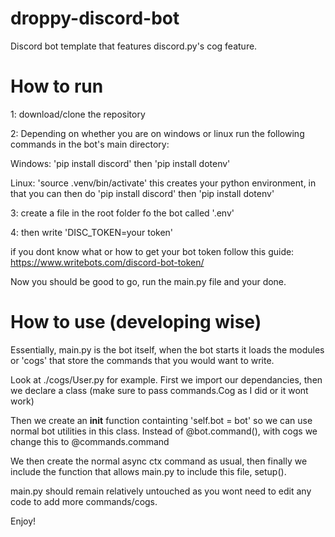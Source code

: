 # droppy-discord-bot
Discord bot template that features discord.py's cog feature.

# How to run


1: download/clone the repository

2: Depending on whether you are on windows or linux run the following commands in the bot's main directory:

Windows: 'pip install discord' then 'pip install dotenv'

Linux: 'source .venv/bin/activate' this creates your python environment, in that you can then do 'pip install discord' then 'pip install dotenv'


3: create a file in the root folder fo the bot called '.env'

4: then write 'DISC_TOKEN=your token'

if you dont know what or how to get your bot token follow this guide: https://www.writebots.com/discord-bot-token/

Now you should be good to go, run the main.py file and your done.

# How to use (developing wise)

Essentially, main.py is the bot itself, when the bot starts it loads the modules or 'cogs' that store the commands that you would want to write. 


Look at ./cogs/User.py for example. First we import our dependancies, then we declare a class (make sure to pass commands.Cog as I did or it wont work)


Then we create an __init__ function containting 'self.bot = bot' so we can use normal bot utilities in this class. Instead of @bot.command(), with cogs we
change this to @commands.command


We then create the normal async ctx command as usual, then finally we include the function that allows main.py to include this file, setup().

main.py should remain relatively untouched as you wont need to edit any code to add more commands/cogs.

Enjoy!

